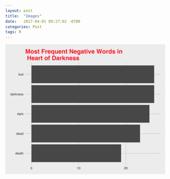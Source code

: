```yaml
---
layout: post
title:  "Images"
date:   2017-04-01 09:27:02 -0700
categories: Post
tags: R
---
```



![](https://github.com/daranzolin/R_Projects/blob/master/literary_analysis/plots/negative_words_plot_Heart%20of%20Darkness.png)

